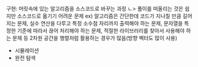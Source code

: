 구현: 머릿속에 있는 알고리즘을 소스코드로 바꾸는 과정
ㄴ> 풀이를 떠올리는 것은 쉽지만 소스코드로 옮기기 어려운 문제
ex) 알고리즘은 간단한데 코드가 지나칠 만큼 길어지는 문제, 실수 연산을 다루고 특정 소수점 자리까지 출력해야 하는 문제, 문자열을 특정한 기준에 따라서 끊어 처리해야 하는 문제, 적절한 라이브러리를 찾아서 사용해야 하는 문제 등
2차원 공간을 행렬처럼 활용하는 경우가 많음(방향 벡터도 많이 사용)

- 시뮬레이션
- 완전 탐색
